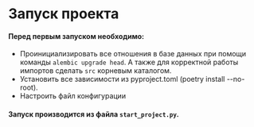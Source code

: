 # Запуск проекта

#### Перед первым запуском необходимо:
- Проинициализировать все отношения в базе данных при помощи команды `alembic upgrade head`. А также для
корректной работы импортов сделать `src` корневым каталогом.
- Установить все зависимости из pyproject.toml (poetry install --no-root).
- Настроить файл конфигурации

#### Запуск производится из файла `start_project.py`.


